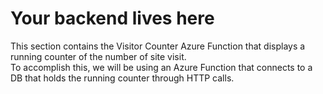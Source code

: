 # Your backend lives here

This section contains the Visitor Counter Azure Function that displays a running counter of the number of site visit. <br>
To accomplish this, we will be using an Azure Function that connects to a DB that holds the running counter through HTTP calls.
